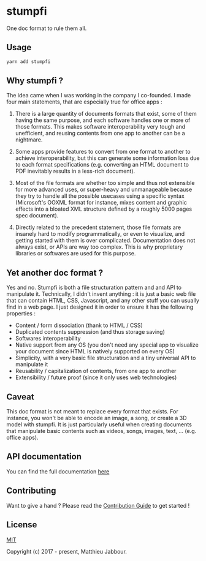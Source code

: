 # stumpfi

One doc format to rule them all.


## Usage

```bash
yarn add stumpfi
```


## Why stumpfi ?

The idea came when I was working in the company I co-founded. I made four main statements, that are especially true for office apps :

1. There is a large quantity of documents formats that exist, some of them having the same purpose, and each software handles one or more of those formats. This makes software interoperability very tough and unefficient, and reusing contents from one app to another can be a nightmare.

2. Some apps provide features to convert from one format to another to achieve interoperability, but this can generate some information loss due to each format specifications (e.g. converting an HTML document to PDF inevitably results in a less-rich document).

3. Most of the file formats are whether too simple and thus not extensible for more advanced uses, or super-heavy and unmanageable because they try to handle all the possible usecases using a specific syntax (Microsoft's OOXML format for instance, mixes content and graphic effects into a bloated XML structure defined by a roughly 5000 pages spec document).

4. Directly related to the precedent statement, those file formats are insanely hard to modify programmatically, or even to visualize, and getting started with them is over complicated. Documentation does not always exist, or APIs are way too complex. This is why proprietary libraries or softwares are used for this purpose.



## Yet another doc format ?

Yes and no. Stumpfi is both a file structuration pattern and and API to manipulate it. Technically, I didn't invent anything : it is just a basic web file that can contain HTML, CSS, Javascript, and any other stuff you can usually find in a web page. I just designed it in order to ensure it has the following properties :

- Content / form dissociation (thank to HTML / CSS)
- Duplicated contents suppression (and thus storage saving)
- Softwares interoperability
- Native support from any OS (you don't need any special app to visualize your document since HTML is natively supported on every OS)
- Simplicity, with a very basic file structuration and a tiny universal API to manipulate it
- Reusability / capitalization of contents, from one app to another
- Extensibility / future proof (since it only uses web technologies)



## Caveat

This doc format is not meant to replace every format that exists. For instance, you won't be able to encode an image, a song, or create a 3D model with stumpfi. It is just particularly useful when creating documents that manipulate basic contents such as videos, songs, images, text, ... (e.g. office apps).



## API documentation

You can find the full documentation [here](https://htmlpreview.github.io/?https://raw.githubusercontent.com/matthieujabbour/stumpfi/master/doc/index.html)


## Contributing

Want to give a hand ? Please read the [Contribution Guide](https://github.com/matthieujabbour/stumpfi/blob/master/CONTRIBUTING.md) to get started !


## License

[MIT](http://opensource.org/licenses/MIT)

Copyright (c) 2017 - present, Matthieu Jabbour.
